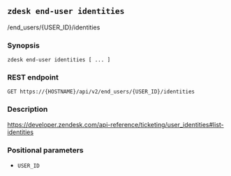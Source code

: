 ## `zdesk end-user identities`

/end_users/{USER_ID}/identities

### Synopsis

    zdesk end-user identities [ ... ]

### REST endpoint

    GET https://{HOSTNAME}/api/v2/end_users/{USER_ID}/identities

### Description

https://developer.zendesk.com/api-reference/ticketing/user_identities#list-identities

### Positional parameters

* `USER_ID`

